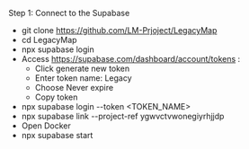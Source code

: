 Step 1: Connect to the Supabase
- git clone https://github.com/LM-Prjoject/LegacyMap
- cd LegacyMap
- npx supabase login
- Access https://supabase.com/dashboard/account/tokens :
  + Click generate new token
  + Enter token name: Legacy
  + Choose Never expire
  + Copy token
- npx supabase login --token <TOKEN_NAME>
- npx supabase link --project-ref  ygwvctvwonegiyrhjjdp
- Open Docker
- npx supabase start
